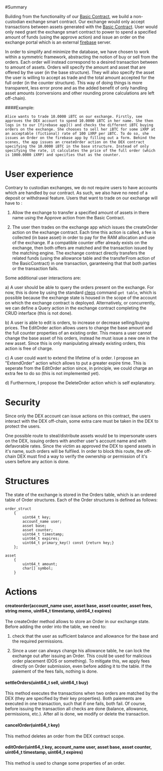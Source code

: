#Summary

Building from the functionality of our [Basic Contract](https://github.com/Interblockchain/BasicContract), we build a non-custodian exchange smart contract. Our exchange would only accept transactions between assets generated with the [Basic Contract](https://github.com/Interblockchain/BasicContract). User would only need grant the exchange smart contract to power to spend a specified amount of funds (using the approve action) and issue an order on the exchange portal which is an external [firebase](https://firebase.google.com/) server.

In order to simplify and minimize the database, we have chosen to work within a symmetric framework, abstracting the notion of buy or sell from the orders. Each order will instead correspond to a desired transaction between to amount of assets. Orders will specify the amount and asset that are offered by the user (in the base structure). They will also specify the asset the user is willing to accept as trade and the total amount accepted for the full order (in the counter structure). This way of doing things is more transparent, less error prone and as the added benefit of only handling asset amounts (conversions and other rounding prone calculations are left off-chain). 

####Example:
```
Alice wants to trade 10.0000 iBTC on our exchange. Firstly, see approves the DEX account to spend 10.0000 iBTC in her name. She then logs in to our [firebase app]() and checks the different iBTC buying orders on the exchange. She chooses to sell her iBTC for some iXRP at an acceptable (fictional) rate of 100 iXRP per iBTC. To do so, she issues an Order on the firebase app by filling out a form. Behind the scenes, the app issues an createOrder action on the DEX contract specifying the 10.0000 iBTC in the base structure. Instead of only specifying the rate, it calculates the price of the full order (which is 1000.0000 iXRP) and specifies that as the counter. 
```

# User experience

Contrary to custodian exchanges, we do not require users to have accounts which are handled by our contract. As such, we also have no need of a deposit or withdrawal feature. Users that want to trade on our exchange will have to :

1) Allow the exchange to transfer a specified amount of assets in there name using the Approve action from the Basic Contract.

2) The user then trades on the exchange app which issues the createOrder action on the exchange contract. Each time this action is called, a fee is collected (in base asset) in order to pay for the RAM allocation and use of the exchange. If a compatible counter offer already exists on the exchange, then both offers are matched and the transaction issued by the matching engine. The exchange contract directly transfers the related funds (using the allowance table and the transferFrom action of the BasicContract) in one transaction, garanteeing that that both parties or the transaction fails.   

Some additional user interactions are:

a) A user should be able to query the orders present on the exchange. For now, this is done by using the standard [cleos](https://developers.eos.io/eosio-cleos/docs) command `get table`, which is possible because the exchange state is housed in the scope of the account on which the exchange contract is deployed. Alternatively, or concurrently, we can define a Query action in the exchange contract completing the CRUD interface (this is not done).

b) A user is able to edit is orders, to increase or decrease selling/buying prices. The EditOrder action allows users to change the base amount and the full counter properties of an existing order. This means a user cannot change the base asset of his orders, instead he must issue a new one in the new asset. Since this is only manipulating already existing orders, this action is free of charge.

c) A user could want to extend the lifetime of is order. I propose an "ExtendOrder" action which allows to put a greater expire time. This is seperate from the EditOrder action since, in principle, we could charge an extra fee to do so (this is not implemented yet). 

d) Furthermore, I propose the DeleteOrder action which is self explanatory. 

# Security

Since only the DEX account can issue actions on this contract, the users interact with the DEX off-chain, some extra care must be taken in the DEX to protect the users.

One possible route to steal/distribute assets would be to impersonate users on the DEX, issuing orders with another user's account name and with defavorable rates. Since the victim as approved the DEX to spend assets in it's name, such orders will be fulfiled. In order to block this route, the off-chain DEX must find a way to verify the ownership or permission of it's users before any action is done.

# Structures

The state of the exchange is stored in the Orders table, which is an ordered table of Order structures.
Each of the Order structures is defined as follows: 
```cplusplus
order_struct
    {
        uint64_t key;
        account_name user;
        asset base;
        asset counter;
        uint64_t timestamp;
        uint64_t expires; 
        uint64_t primary_key() const {return key;}
    };

asset 
    {
        uint64_t amount;
        char[] symbol; 
    }
```

# Actions

#### createorder(account_name user, asset base, asset counter, asset fees, string memo, uint64_t timestamp, uint64_t expires)
The createOrder method allows to store an Order in our exchange state.
Before adding the order into the table, we need to:
1) check that the user as sufficient balance and allowance for the base and the required permissions. 

2) Since a user can always change his allowance table, he can lock the exchange out after issuing an Order. This could be used for malicious order placement (DOS or something). To mitigate this, we apply fees directly on Order submission, even before adding it to the table. If the paiement of the fees fails, nothing is done.

#### settleOrders(uint64_t sell, uint64_t buy)
This method executes the transactions when two orders are matched by the DEX (they are specified by their key properties).
Both paiements are executed in one transaction, such that if one fails, both fail.
Of course, before issuing the transaction all checks are done (balance, allowance, permissions, etc.).
After all is done, we modify or delete the transaction.

#### cancelOrder(uint64_t key)
This method deletes an order from the DEX contract scope. 

#### editOrder(uint64_t key, account_name user, asset base, asset counter, uint64_t timestamp, uint64_t expires)
This method is used to change some properties of an order.



